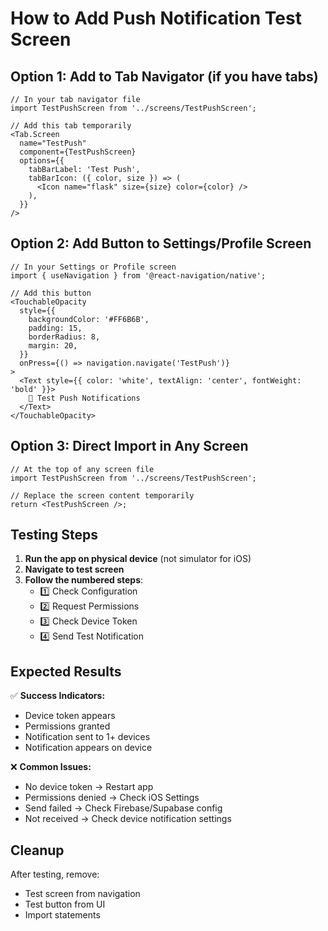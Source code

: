 # How to Add Push Notification Test Screen

## Option 1: Add to Tab Navigator (if you have tabs)

```tsx
// In your tab navigator file
import TestPushScreen from '../screens/TestPushScreen';

// Add this tab temporarily
<Tab.Screen
  name="TestPush"
  component={TestPushScreen}
  options={{
    tabBarLabel: 'Test Push',
    tabBarIcon: ({ color, size }) => (
      <Icon name="flask" size={size} color={color} />
    ),
  }}
/>
```

## Option 2: Add Button to Settings/Profile Screen

```tsx
// In your Settings or Profile screen
import { useNavigation } from '@react-navigation/native';

// Add this button
<TouchableOpacity
  style={{
    backgroundColor: '#FF6B6B',
    padding: 15,
    borderRadius: 8,
    margin: 20,
  }}
  onPress={() => navigation.navigate('TestPush')}
>
  <Text style={{ color: 'white', textAlign: 'center', fontWeight: 'bold' }}>
    🧪 Test Push Notifications
  </Text>
</TouchableOpacity>
```

## Option 3: Direct Import in Any Screen

```tsx
// At the top of any screen file
import TestPushScreen from '../screens/TestPushScreen';

// Replace the screen content temporarily
return <TestPushScreen />;
```

## Testing Steps

1. **Run the app on physical device** (not simulator for iOS)
2. **Navigate to test screen**
3. **Follow the numbered steps**:
   - 1️⃣ Check Configuration
   - 2️⃣ Request Permissions
   - 3️⃣ Check Device Token
   - 4️⃣ Send Test Notification

## Expected Results

✅ **Success Indicators:**
- Device token appears
- Permissions granted
- Notification sent to 1+ devices
- Notification appears on device

❌ **Common Issues:**
- No device token → Restart app
- Permissions denied → Check iOS Settings
- Send failed → Check Firebase/Supabase config
- Not received → Check device notification settings

## Cleanup

After testing, remove:
- Test screen from navigation
- Test button from UI
- Import statements